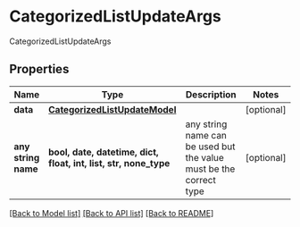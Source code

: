 # CategorizedListUpdateArgs

CategorizedListUpdateArgs

## Properties
Name | Type | Description | Notes
------------ | ------------- | ------------- | -------------
**data** | [**CategorizedListUpdateModel**](CategorizedListUpdateModel.md) |  | [optional] 
**any string name** | **bool, date, datetime, dict, float, int, list, str, none_type** | any string name can be used but the value must be the correct type | [optional]

[[Back to Model list]](../README.md#documentation-for-models) [[Back to API list]](../README.md#documentation-for-api-endpoints) [[Back to README]](../README.md)


